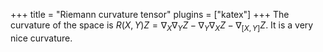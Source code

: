 +++
title = "Riemann curvature tensor"
plugins = ["katex"]
+++
The curvature of the space is $R(X, Y)Z = \nabla_X\nabla_Y Z - \nabla_Y \nabla_X Z - \nabla_{[X, Y]} Z$.
It is a very nice curvature.
